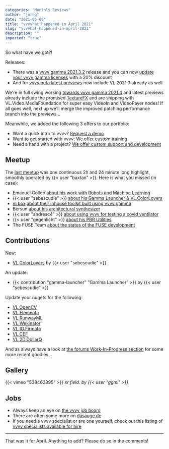 ```yaml
---
categories: "Monthly Reviews"
author: "joreg"
date: "2021-05-06"
title: "vvvvhat happened in April 2021"
slug: "vvvvhat-happened-in-april-2021"
description: ""
imported: "true"
---
```


So what have we got?!

Releases: 
* There was a [vvvv gamma 2021.3.2](https://thegraybook.vvvv.org/changelog/2021.3.html) release and you can now [update your vvvv gamma licenses](/blog/2021/updating-vvvv-gamma-licenses) with a 20% discount
* And for [vvvv beta latest previews](https://vvvv.org/downloads/previews) now include VL 2021.3 already as well

We're in full swing working [towards vvvv gamma 2021.4](https://thegraybook.vvvv.org/roadmap/planned.html) and latest previews already include the promised [TextureFX](https://discourse.vvvv.org/t/texturefx-3-0-preview/19429) and are shipping with VL.Video.MediaFoundation for super easy VideoIn and VideoPayer nodes! If all goes well, next up we'll merge the improved patching performance branch into the previews...

Meanwhile, we added the following 3 offers to our portfolio:
* Want a quick intro to vvvv? [Request a demo](/blog/2021/request-a-vvvv-demo)
* Want to get started with vvvv: [We offer custom training](/blog/2021/we-offer-custom-training)
* Need a hand with a project? [We offer custom support and development](/blog/2021/we-offer-custom-support-and-development)

## Meetup

The [last meetup](https://youtu.be/ShUefLRL_H0) was one continuous 2h and 24 minute long highlight, smoothly operated by {{< user "baxtan" >}}. Here is what you missed (in case):

* Emanuel Gollop [about his work with Robots and Machine Learning](https://youtu.be/ShUefLRL_H0?t=487)
* {{< user "sebescudie" >}} [about his Gamma Launcher & VL.ColorLovers](https://youtu.be/ShUefLRL_H0?t=1617)
* [m box](https://vvvv.org/businesses/m-box-bewegtbild-gmbh) [about their inhouse toolkit built using vvvv gamma](https://youtu.be/ShUefLRL_H0?t=2657) 
* Bersun [about his architectural synthesizer](https://youtu.be/ShUefLRL_H0?t=4427)
* {{< user "andresc4" >}} [about using vvvv for testing a covid ventilator](https://youtu.be/ShUefLRL_H0?t=5114)
* {{< user "gegenlicht" >}} [about his PBR Utilities](https://youtu.be/ShUefLRL_H0?t=5599)
* The FUSE Team [about the status of the FUSE development](https://youtu.be/ShUefLRL_H0?t=6262)

## Contributions

New:
* [VL.ColorLovers](https://www.nuget.org/packages/VL.ColourLovers) by {{< user "sebescudie" >}}

An update:
* {{< contribution "gamma-launcher" "Gamma Launcher" >}} by {{< user "sebescudie" >}}

Update your nugets for the following:
* [VL.OpenCV](https://www.nuget.org/packages/VL.OpenCV)
* [VL.Elementa](https://www.nuget.org/packages/VL.Elementa)
* [VL.RunwayML](https://www.nuget.org/packages/VL.RunwayML)
* [VL.Wekinator](https://www.nuget.org/packages/VL.Wekinator)
* [VL.IO.Firmata](https://www.nuget.org/packages/VL.IO.Firmata)
* [VL.CEF](https://www.nuget.org/packages/VL.CEF)
* [VL.2D.DollarQ](https://www.nuget.org/packages/VL.2D.DollarQ)

And as always have a look at [the forums Work-In-Progress section](https://discourse.vvvv.org/c/wip/27) for some more recent goodies...

## Gallery

{{< vimeo "538462895" >}}
*xr field. by {{< user "ggml" >}}*

## Jobs

* Always keep an eye on [the vvvv job board](https://discourse.vvvv.org/c/jobs)
* There are often some more on [dasauge.de](https://dasauge.de/sta/Vvvv/)
* If you need a vvvv specialist or are one yourself, check out this listing of [vvvv specialists available for hire](https://vvvv.org/documentation/vvvv-specialists-available-for-hire)

---

That was it for April. Anything to add? Please do so in the comments!